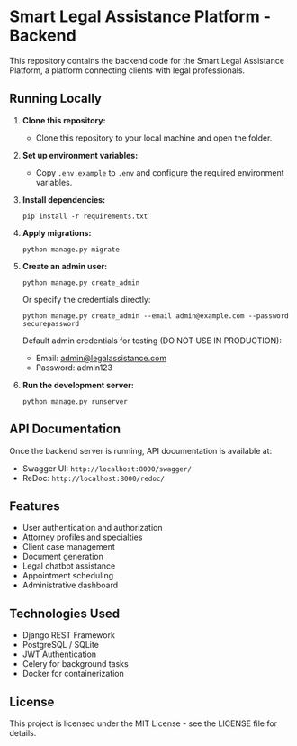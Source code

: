 # Smart Legal Assistance Platform - Backend

This repository contains the backend code for the Smart Legal Assistance Platform, a platform connecting clients with legal professionals.

## Running Locally

1. **Clone this repository:**  
   * Clone this repository to your local machine and open the folder.

2. **Set up environment variables:**
   * Copy `.env.example` to `.env` and configure the required environment variables.

3. **Install dependencies:**
   ```
   pip install -r requirements.txt
   ```

4. **Apply migrations:**
   ```
   python manage.py migrate
   ```

5. **Create an admin user:**
   ```
   python manage.py create_admin
   ```
   Or specify the credentials directly:
   ```
   python manage.py create_admin --email admin@example.com --password securepassword
   ```

   Default admin credentials for testing (DO NOT USE IN PRODUCTION):
   - Email: admin@legalassistance.com
   - Password: admin123

6. **Run the development server:**
   ```
   python manage.py runserver
   ```

## API Documentation

Once the backend server is running, API documentation is available at:

- Swagger UI: `http://localhost:8000/swagger/`
- ReDoc: `http://localhost:8000/redoc/`

## Features

- User authentication and authorization
- Attorney profiles and specialties
- Client case management
- Document generation
- Legal chatbot assistance
- Appointment scheduling
- Administrative dashboard

## Technologies Used

- Django REST Framework
- PostgreSQL / SQLite
- JWT Authentication
- Celery for background tasks
- Docker for containerization

## License

This project is licensed under the MIT License - see the LICENSE file for details. 